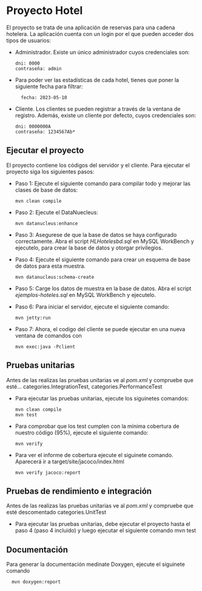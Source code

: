 Proyecto Hotel
============================

El proyecto se trata de una aplicación de reservas para una cadena hotelera. La aplicación cuenta con un login por el que pueden acceder dos tipos de usuarios:
- Administrador. Existe un único administrador cuyos credenciales son:

      dni: 0000
      contraseña: admin
      
- Para poder ver las estadísticas de cada hotel, tienes que poner la siguiente fecha para filtrar:
		
		fecha: 2023-05-10
- Cliente. Los clientes se pueden registrar a través de la ventana de registro. Además, existe un cliente por defecto, cuyos credenciales son:

      dni: 0000000A
      contraseña: 1234567Ab*

## Ejecutar el proyecto
El proyecto contiene los códigos del servidor y el cliente. Para ejecutar el proyecto siga los siguientes pasos:

- Paso 1: Ejecute el siguiente comando para compilar todo y mejorar las clases de base de datos:

      mvn clean compile

- Paso 2: Ejecute el DataNuecleus:

      mvn datanucleus:enhance
      
- Paso 3: Asegurese de que la base de datos se haya configurado correctamente. Abra el script *HLHotelesbd.sql* en MySQL WorkBench y ejecutelo, para crear la base de datos y otorgar privilegios.
- Paso 4: Ejecute el siguiente comando para crear un esquema de base de datos para esta muestra.

      mvn datanucleus:schema-create
      
- Paso 5: Carge los datos de muestra en la base de datos. Abra el script *ejemplos-hoteles.sql* en MySQL WorkBench y ejecutelo.
- Paso 6: Para iniciar el servidor, ejecute el siguiente comando:

      mvn jetty:run

- Paso 7: Ahora, el codigo del cliente se puede ejecutar en una nueva ventana de comandos con 

      mvn exec:java -Pclient

## Pruebas unitarias
Antes de las realizas las pruebas unitarias ve al  *pom.xml* y compruebe que esté...
      <excludedGroups>categories.IntegrationTest, categories.PerformanceTest</excludedGroups>
      
- Para ejecutar las pruebas unitarias, ejecute los siguinetes comandos:

      mvn clean compile
      mvn test    
      
- Para comprobar que los test cumplen con la mínima cobertura de nuestro código (95%), ejecute el siguiente comando:

      mvn verify
      
- Para ver el informe de cobertura ejecute el siguinete comando. Aparecerá ir a target/site/jacoco/index.html

      mvn verify jacoco:report
      
## Pruebas de rendimiento e integración
Antes de las realizas las pruebas unitarias ve al  *pom.xml* y compruebe que esté descomentado
      <excludedGroups>categories.UnitTest</excludedGroups>
      
- Para ejecutar las pruebas unitarias, debe ejecutar el proyecto hasta el paso 4 (paso 4 incluido) y luego ejecutar el siguiente comando
      mvn test   

## Documentación
Para generar la documentación medinate Doxygen, ejecute el siguinete comando

      mvn doxygen:report
